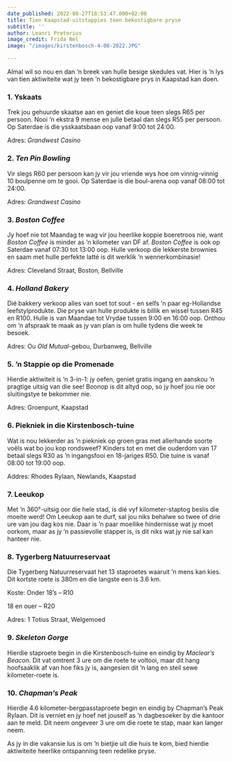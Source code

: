 ```yaml
---
date_published: 2022-08-27T18:53:47.000+02:00
title: Tien Kaapstad-uitstappies teen bekostigbare pryse
subtitle: ''
author: Leanri Pretorius
image_credit: Frida Nel
image: "/images/kirstenbosch-4-08-2022.JPG"

---
```

Almal wil so nou en dan ’n breek van hulle besige skedules vat. Hier is ’n lys van tien aktiwiteite wat jy teen ’n bekostigbare prys in Kaapstad kan doen.

### 1. Yskaats

Trek jou gehuurde skaatse aan en geniet die koue teen slegs R65 per persoon. Nooi ‘n ekstra 9 mense en julle betaal dan slegs R55 per persoon. Op Saterdae is die ysskaatsbaan oop vanaf 9:00 tot 24:00.

Adres: _Grandwest Casino_

### 2. _Ten Pin Bowling_

Vir slegs R60 per persoon kan jy vir jou vriende wys hoe om vinnig-vinnig 10 boulpenne om te gooi. Op Saterdae is die boul-arena oop vanaf 08:00 tot 24:00.

Adres: _Grandwest Casino_

### 3. _Boston Coffee_

Jy hoef nie tot Maandag te wag vir jou heerlike koppie boeretroos nie, want _Boston Coffee_ is minder as ’n kilometer van DF af. _Boston Coffee_ is ook op Saterdae vanaf 07:30 tot 13:00 oop. Hulle verkoop die lekkerste brownies en saam met hulle perfekte latté is dit werklik ’n wennerkombinasie!

Adres: Cleveland Straat, Boston, Bellville

### 4. _Holland Bakery_

Dié bakkery verkoop alles van soet tot sout - en selfs ’n paar eg-Hollandse leefstylprodukte. Die pryse van hulle produkte is billik en wissel tussen R45 en R100. Hulle is van Maandae tot Vrydae tussen 9:00 en 16:00 oop. Onthou om ‘n afspraak te maak as jy van plan is om hulle tydens die week te besoek.

Adres: Ou _Old Mutual_-gebou, Durbanweg, Bellville

### 5. ’n Stappie op die Promenade

Hierdie aktiwiteit is ’n 3-in-1: jy oefen, geniet gratis ingang en aanskou ’n pragtige uitsig van die see! Boonop is dit altyd oop, so jy hoef jou nie oor sluitingstye te bekommer nie.

Adres: Groenpunt, Kaapstad

### 6. Piekniek in die Kirstenbosch-tuine

Wat is nou lekkerder as ’n piekniek op groen gras met allerhande soorte voëls wat bo jou kop rondsweef? Kinders tot en met die ouderdom van 17 betaal slegs R30 as ’n ingangsfooi en 18-jariges R50. Die tuine is vanaf 08:00 tot 19:00 oop.

Addres: Rhodes Rylaan, Newlands, Kaapstad

### 7. Leeukop

Met ’n 360°-uitsig oor die hele stad, is dié vyf kilometer-staptog beslis die moeite werd! Om Leeukop aan te durf, sal jou niks behalwe so twee of drie ure van jou dag kos nie. Daar is ’n paar moeilike hindernisse wat jy moet oorkom, maar as jy ’n passievolle stapper is, is dit niks wat jy nie sal kan hanteer nie.

### 8. Tygerberg Natuurreservaat

Die Tygerberg Natuurreservaat het 13 staproetes waaruit ’n mens kan kies. Dit kortste roete is 380m en die langste een is 3.6 km.

Koste: Onder 18’s – R10

18 en ouer – R20

Adres: 1 Totius Straat, Welgemoed

### 9. _Skeleton Gorge_

Hierdie staproete begin in die Kirstenbosch-tuine en eindig by _Maclear’s Beacon._ Dit vat omtrent 3 ure om die roete te voltooi, maar dit hang hoofsaaklik af van hoe fiks jy is, aangesien dit ’n lang en steil sewe kilometer-roete is.

### 10. _Chapman’s Peak_

Hierdie 4.6 kilometer-bergpasstaproete begin en eindig by Chapman’s Peak Rylaan. Dit is verniet en jy hoef net jouself as ’n dagbesoeker by die kantoor aan te meld. Dit neem ongeveer 3 ure om die roete te stap, maar kan langer neem.

As jy in die vakansie lus is om ’n bietjie uit die huis te kom, bied hierdie aktiwiteite heerlike ontspanning teen redelike pryse.